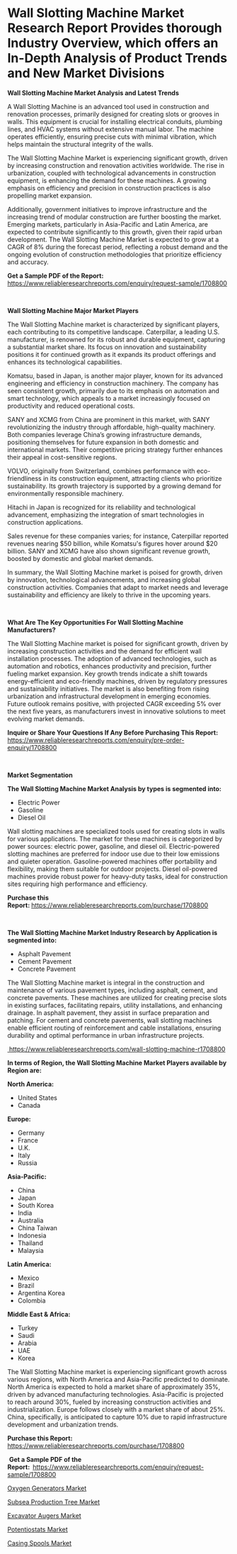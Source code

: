 <p><h1>Wall Slotting Machine Market Research Report Provides thorough Industry Overview, which offers an In-Depth Analysis of Product Trends and New Market Divisions</h1></p><p><strong>Wall Slotting Machine Market Analysis and Latest Trends</strong></p>
<p><p>A Wall Slotting Machine is an advanced tool used in construction and renovation processes, primarily designed for creating slots or grooves in walls. This equipment is crucial for installing electrical conduits, plumbing lines, and HVAC systems without extensive manual labor. The machine operates efficiently, ensuring precise cuts with minimal vibration, which helps maintain the structural integrity of the walls.</p><p>The Wall Slotting Machine Market is experiencing significant growth, driven by increasing construction and renovation activities worldwide. The rise in urbanization, coupled with technological advancements in construction equipment, is enhancing the demand for these machines. A growing emphasis on efficiency and precision in construction practices is also propelling market expansion.</p><p>Additionally, government initiatives to improve infrastructure and the increasing trend of modular construction are further boosting the market. Emerging markets, particularly in Asia-Pacific and Latin America, are expected to contribute significantly to this growth, given their rapid urban development. The Wall Slotting Machine Market is expected to grow at a CAGR of 8% during the forecast period, reflecting a robust demand and the ongoing evolution of construction methodologies that prioritize efficiency and accuracy.</p></p>
<p><strong>Get a Sample PDF of the Report:&nbsp;</strong> <a href="https://www.reliableresearchreports.com/enquiry/request-sample/1708800?utm_campaign=1741&utm_medium=2&utm_source=Github&utm_content=ia&utm_term=21102024&utm_id=wall-slotting-machine">https://www.reliableresearchreports.com/enquiry/request-sample/1708800</a></p>
<p>&nbsp;</p>
<p><strong>Wall Slotting Machine Major Market Players</strong></p>
<p><p>The Wall Slotting Machine market is characterized by significant players, each contributing to its competitive landscape. Caterpillar, a leading U.S. manufacturer, is renowned for its robust and durable equipment, capturing a substantial market share. Its focus on innovation and sustainability positions it for continued growth as it expands its product offerings and enhances its technological capabilities.</p><p>Komatsu, based in Japan, is another major player, known for its advanced engineering and efficiency in construction machinery. The company has seen consistent growth, primarily due to its emphasis on automation and smart technology, which appeals to a market increasingly focused on productivity and reduced operational costs.</p><p>SANY and XCMG from China are prominent in this market, with SANY revolutionizing the industry through affordable, high-quality machinery. Both companies leverage China’s growing infrastructure demands, positioning themselves for future expansion in both domestic and international markets. Their competitive pricing strategy further enhances their appeal in cost-sensitive regions.</p><p>VOLVO, originally from Switzerland, combines performance with eco-friendliness in its construction equipment, attracting clients who prioritize sustainability. Its growth trajectory is supported by a growing demand for environmentally responsible machinery.</p><p>Hitachi in Japan is recognized for its reliability and technological advancement, emphasizing the integration of smart technologies in construction applications. </p><p>Sales revenue for these companies varies; for instance, Caterpillar reported revenues nearing $50 billion, while Komatsu's figures hover around $20 billion. SANY and XCMG have also shown significant revenue growth, boosted by domestic and global market demands.</p><p>In summary, the Wall Slotting Machine market is poised for growth, driven by innovation, technological advancements, and increasing global construction activities. Companies that adapt to market needs and leverage sustainability and efficiency are likely to thrive in the upcoming years.</p></p>
<p>&nbsp;</p>
<p><strong>What Are The Key Opportunities For Wall Slotting Machine Manufacturers?</strong></p>
<p><p>The Wall Slotting Machine market is poised for significant growth, driven by increasing construction activities and the demand for efficient wall installation processes. The adoption of advanced technologies, such as automation and robotics, enhances productivity and precision, further fueling market expansion. Key growth trends indicate a shift towards energy-efficient and eco-friendly machines, driven by regulatory pressures and sustainability initiatives. The market is also benefiting from rising urbanization and infrastructural development in emerging economies. Future outlook remains positive, with projected CAGR exceeding 5% over the next five years, as manufacturers invest in innovative solutions to meet evolving market demands.</p></p>
<p><strong>Inquire or Share Your Questions If Any Before Purchasing This Report:</strong> <a href="https://www.reliableresearchreports.com/enquiry/pre-order-enquiry/1708800?utm_campaign=1741&utm_medium=2&utm_source=Github&utm_content=ia&utm_term=21102024&utm_id=wall-slotting-machine">https://www.reliableresearchreports.com/enquiry/pre-order-enquiry/1708800</a></p>
<p>&nbsp;</p>
<p><strong>Market Segmentation</strong></p>
<p><strong>The Wall Slotting Machine Market Analysis by types is segmented into:</strong></p>
<p><ul><li>Electric Power</li><li>Gasoline</li><li>Diesel Oil</li></ul></p>
<p><p>Wall slotting machines are specialized tools used for creating slots in walls for various applications. The market for these machines is categorized by power sources: electric power, gasoline, and diesel oil. Electric-powered slotting machines are preferred for indoor use due to their low emissions and quieter operation. Gasoline-powered machines offer portability and flexibility, making them suitable for outdoor projects. Diesel oil-powered machines provide robust power for heavy-duty tasks, ideal for construction sites requiring high performance and efficiency.</p></p>
<p><strong>Purchase this Report:&nbsp;</strong><a href="https://www.reliableresearchreports.com/purchase/1708800?utm_campaign=1741&utm_medium=2&utm_source=Github&utm_content=ia&utm_term=21102024&utm_id=wall-slotting-machine">https://www.reliableresearchreports.com/purchase/1708800</a></p>
<p>&nbsp;</p>
<p><strong>The Wall Slotting Machine Market Industry Research by Application is segmented into:</strong></p>
<p><ul><li>Asphalt Pavement</li><li>Cement Pavement</li><li>Concrete Pavement</li></ul></p>
<p><p>The Wall Slotting Machine market is integral in the construction and maintenance of various pavement types, including asphalt, cement, and concrete pavements. These machines are utilized for creating precise slots in existing surfaces, facilitating repairs, utility installations, and enhancing drainage. In asphalt pavement, they assist in surface preparation and patching. For cement and concrete pavements, wall slotting machines enable efficient routing of reinforcement and cable installations, ensuring durability and optimal performance in urban infrastructure projects.</p></p>
<p><a href="https://www.reliableresearchreports.com/wall-slotting-machine-r1708800?utm_campaign=1741&utm_medium=2&utm_source=Github&utm_content=ia&utm_term=21102024&utm_id=wall-slotting-machine">&nbsp;https://www.reliableresearchreports.com/wall-slotting-machine-r1708800</a></p>
<p><strong>In terms of Region, the Wall Slotting Machine Market Players available by Region are:</strong></p>
<p>
    <p> <strong> North America: </strong>
        <ul>
            <li>United States</li>
            <li>Canada</li>
        </ul>
        </p> 
    <p> <strong> Europe: </strong>
        <ul>
            <li>Germany</li>
            <li>France</li>
            <li>U.K.</li>
            <li>Italy</li>
            <li>Russia</li>
        </ul>
        </p> 
    <p> <strong> Asia-Pacific: </strong>
        <ul>
            <li>China</li>
            <li>Japan</li>
            <li>South Korea</li>
            <li>India</li>
            <li>Australia</li>
            <li>China Taiwan</li>
            <li>Indonesia</li>
            <li>Thailand</li>
            <li>Malaysia</li>
        </ul>
        </p> 
    <p> <strong> Latin America: </strong>
        <ul>
            <li>Mexico</li>
            <li>Brazil</li>
            <li>Argentina Korea</li>
            <li>Colombia</li>
        </ul>
        </p> 
    <p> <strong> Middle East & Africa: </strong>
        <ul>
            <li>Turkey</li>
            <li>Saudi</li>
            <li>Arabia</li>
            <li>UAE</li>
            <li>Korea</li>
        </ul>
    </p>
    </p>
<p><p>The Wall Slotting Machine market is experiencing significant growth across various regions, with North America and Asia-Pacific predicted to dominate. North America is expected to hold a market share of approximately 35%, driven by advanced manufacturing technologies. Asia-Pacific is projected to reach around 30%, fueled by increasing construction activities and industrialization. Europe follows closely with a market share of about 25%. China, specifically, is anticipated to capture 10% due to rapid infrastructure development and urbanization trends.</p></p>
<p><strong>Purchase this Report: </strong><a href="https://www.reliableresearchreports.com/purchase/1708800?utm_campaign=1741&utm_medium=2&utm_source=Github&utm_content=ia&utm_term=21102024&utm_id=wall-slotting-machine">https://www.reliableresearchreports.com/purchase/1708800</a></p>
<p>&nbsp;<strong>Get a Sample PDF of the Report:&nbsp;&nbsp;</strong><a href="https://www.reliableresearchreports.com/enquiry/request-sample/1708800?utm_campaign=1741&utm_medium=2&utm_source=Github&utm_content=ia&utm_term=21102024&utm_id=wall-slotting-machine">https://www.reliableresearchreports.com/enquiry/request-sample/1708800</a></p>
<p><strong></strong></p>
<p><p><a href="https://www.linkedin.com/pulse/oxygen-generators-market-segmentation-geographical-regions-ovoaf?utm_campaign=1741&utm_medium=2&utm_source=Github&utm_content=ia&utm_term=21102024&utm_id=wall-slotting-machine">Oxygen Generators Market</a></p><p><a href="https://www.linkedin.com/pulse/subsea-production-tree-market-global-regional-analysis-focus-poewf?utm_campaign=1741&utm_medium=2&utm_source=Github&utm_content=ia&utm_term=21102024&utm_id=wall-slotting-machine">Subsea Production Tree Market</a></p><p><a href="https://www.linkedin.com/pulse/regional-adaptations-global-excavator-augers-market-trends-igamf?utm_campaign=1741&utm_medium=2&utm_source=Github&utm_content=ia&utm_term=21102024&utm_id=wall-slotting-machine">Excavator Augers Market</a></p><p><a href="https://www.linkedin.com/pulse/digital-transformation-potentiostats-industry-market-opportunities-pdoaf?utm_campaign=1741&utm_medium=2&utm_source=Github&utm_content=ia&utm_term=21102024&utm_id=wall-slotting-machine">Potentiostats Market</a></p><p><a href="https://www.linkedin.com/pulse/global-casing-spools-market-trends-insights-growth-opportunities-qn6xf?utm_campaign=1741&utm_medium=2&utm_source=Github&utm_content=ia&utm_term=21102024&utm_id=wall-slotting-machine">Casing Spools Market</a></p></p>